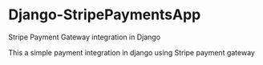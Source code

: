 # Django-StripePaymentsApp
 Stripe Payment Gateway integration in Django


This a simple payment integration in django using Stripe payment gateway